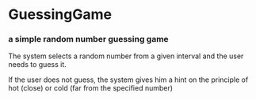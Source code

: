 # GuessingGame
### a simple random number guessing game

<p> The system selects a random number from a given interval and the user needs to guess it. 
<p> If the user does not guess, the system gives him a hint on the principle of hot (close) or cold (far from the specified number)
